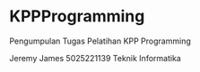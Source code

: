 # KPPProgramming
Pengumpulan Tugas Pelatihan KPP Programming

Jeremy James
5025221139
Teknik Informatika

